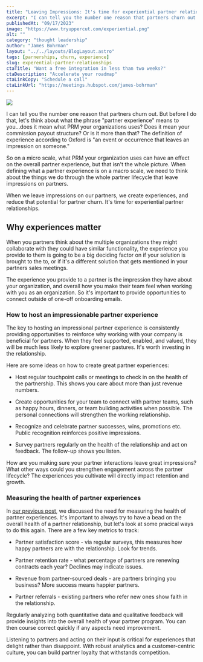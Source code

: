 ```yaml
---
title: "Leaving Impressions: It's time for experiential partner relationships"
excerpt: "I can tell you the number one reason that partners churn out. But before I do think about what the phrase partner experience means to you...does it mean what PRM you're using? Does it mean your commission payout structure? Or is it more than that?"
publishedAt: "09/17/2023"
image: "https://www.tryuppercut.com/experiential.png"
alt: ""
category: "thought leadership"
author: "James Bohrman"
layout: "../../layouts/BlogLayout.astro"
tags: [parnerships, churn, experience]
slug: experential-partner-relationships
ctaTitle: "Want a free integration in less than two weeks?"
ctaDescription: "Accelerate your roadmap"
ctaLinkCopy: "Schedule a call"
ctaLinkUrl: "https://meetings.hubspot.com/james-bohrman"
---
```


![](https://www.tryuppercut.com/experiential.png)

I can tell you the number one reason that partners churn out. But before I do that, let's think about what the phrase "partner experience" means to you...does it mean what PRM your organizations uses? Does it mean your commission payout structure? Or is it more than that? The definition of experience according to Oxford is "an event or occurrence that leaves an impression on someone."

So on a micro scale, what PRM your organization uses can have an effect on the overall partner experience, but that isn't the whole picture. When defining what a partner experience is on a macro scale, we need to think about the things we do through the whole partner lifecycle that leave impressions on partners. 


When we leave impressions on our partners, we create experiences, and reduce that potential for partner churn. It's time for experiential partner relationships.

## Why experiences matter

When you partners think about the multiple organizations they might collaborate with they could have similar functionality, the experience you provide to them is going to be a big deciding factor on if your solution is brought to the to, or if it's a different solution that gets mentioned in your partners sales meetings. 

The experience you provide to a partner is the impression they have about your organization, and overall how you make their team feel when working with you as an organization. So it's important to provide opportunities to connect outside of one-off onboarding emails. 

### How to host an impressionable partner experience

The key to hosting an impressional partner experience is consistently providing opportunities to reinforce why working with your company is beneficial for partners. When they feel supported, enabled, and valued, they will be much less likely to explore greener pastures. It's worth investing in the relationship.

Here are some ideas on how to create great partner experiences:

- Host regular touchpoint calls or meetings to check in on the health of the partnership. This shows you care about more than just revenue numbers.

- Create opportunities for your team to connect with partner teams, such as happy hours, dinners, or team building activities when possible. The personal connections will strengthen the working relationship.

- Recognize and celebrate partner successes, wins, promotions etc. Public recognition reinforces positive impressions.

- Survey partners regularly on the health of the relationship and act on feedback. The follow-up shows you listen.

How are you making sure your partner interactions leave great impressions? What other ways could you strengthen engagement across the partner lifecycle? The experiences you cultivate will directly impact retention and growth.

### Measuring the health of partner experiences

In [our previous post](https://www.tryuppercut.com/blog/quantifying-the-partner-experience), we discussed the need for measuring the health of partner experiences. It's important to always try to have a bead on the overall health of a partner relationship, but let's look at some pracical ways to do this again. There are a few key metrics to track:

- Partner satisfaction score - via regular surveys, this measures how happy partners are with the relationship. Look for trends.

- Partner retention rate - what percentage of partners are renewing contracts each year? Declines may indicate issues.

- Revenue from partner-sourced deals - are partners bringing you business? More success means happier partners.

- Partner referrals - existing partners who refer new ones show faith in the relationship.

Regularly analyzing both quantitative data and qualitative feedback will provide insights into the overall health of your partner program. You can then course correct quickly if any aspects need improvement.

Listening to partners and acting on their input is critical for experiences that delight rather than disappoint. With robust analytics and a customer-centric culture, you can build partner loyalty that withstands competition.